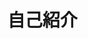 <!DOCTYPE html>
<html>
  <meta charset="utf-8" />
  <head>
  <title>My page</title>
  </head>

<body>
<h1>自己紹介</h1>
</body>
</html>
